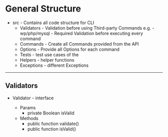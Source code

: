 # General Structure

- src - Contains all code structure for CLI
  - Validators - Validation before using Third-party Commands e.g. - wp/php/mysql - Required Validation before executing every command
  - Commands - Create all Commands provided from the API
  - Options - Provide all Options for each command
  - Tests - test use cases of the
  - Helpers - helper functions
  - Exceptions - different Exceptions

---

## Validators

- Validator - interface

  - Params
    - private Boolean isValid
  - Methods
    - public function validate()
    - public function isValid()
